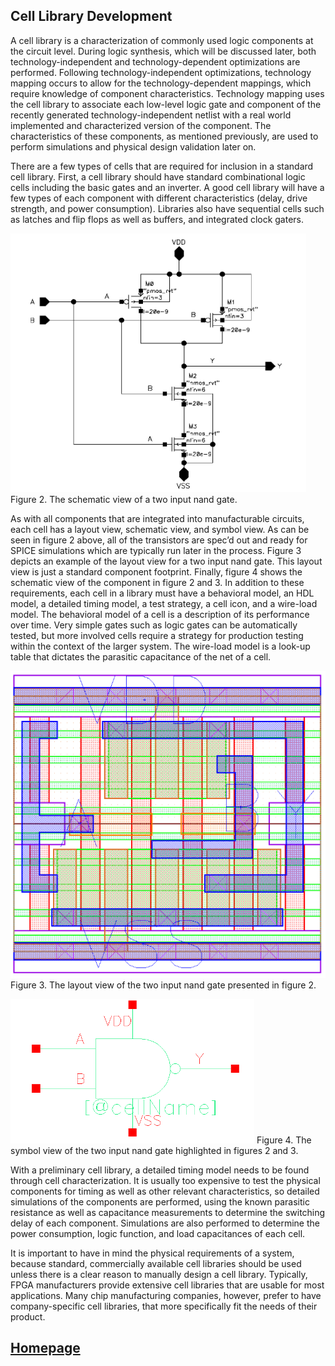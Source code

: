 ## Cell Library Development

A cell library is a characterization of commonly used logic components at the circuit level. During logic synthesis, which will be discussed later, both technology-independent and technology-dependent optimizations are performed. Following technology-independent optimizations, technology mapping occurs to allow for the technology-dependent mappings, which require knowledge of component characteristics. Technology mapping uses the cell library to associate each low-level logic gate and component of the recently generated technology-independent netlist with a real world implemented and characterized version of the component. The characteristics of these components, as mentioned previously, are used to perform simulations and physical design validation later on.

There are a few types of cells that are required for inclusion in a standard cell library. First, a cell library should have standard combinational logic cells including the basic gates and an inverter. A good cell library will have a few types of each component with different characteristics (delay, drive strength, and power consumption). Libraries also have sequential cells such as latches and flip flops as well as buffers, and integrated clock gaters.

![schematic view](schematic.png)
Figure 2. The schematic view of a two input nand gate.

As with all components that are integrated into manufacturable circuits, each cell has a layout view, schematic view, and symbol view. As can be seen in figure 2 above, all of the transistors are spec’d out and ready for SPICE simulations which are typically run later in the process. Figure 3  depicts an example of the layout view for a two input nand gate. This layout view is just a standard component footprint. Finally, figure 4 shows the schematic view of the component in figure 2 and 3. In addition to these requirements, each cell in a library must have a behavioral model, an HDL model, a detailed timing model, a test strategy, a cell icon, and a wire-load model. The behavioral model of a cell is a description of its performance over time. Very simple gates such as logic gates can be automatically tested, but more involved cells require a strategy for production testing within the context of the larger system. The wire-load model is a look-up table that dictates the parasitic capacitance of the net of a cell. 

![layout view](layout.png)
Figure 3. The layout view of the two input nand gate presented in figure 2.

![symbol view](symbol.png)
Figure 4. The symbol view of the two input nand gate highlighted in figures 2 and 3.

With a preliminary cell library, a detailed timing model needs to be found through cell characterization. It is usually too expensive to test the physical components for timing as well as other relevant characteristics, so detailed simulations of the components are performed, using the known parasitic resistance as well as capacitance measurements to determine the switching delay of each component. Simulations are also performed to determine the power consumption, logic function, and load capacitances of each cell.

It is important to have in mind the physical requirements of a system, because standard, commercially available cell libraries should be used unless there is a clear reason to manually design a cell library. Typically, FPGA manufacturers provide extensive cell libraries that are usable for most applications. Many chip manufacturing companies, however, prefer to have company-specific cell libraries, that more specifically fit the needs of their product.

## [Homepage](index.md)

